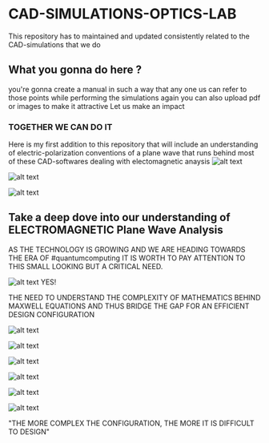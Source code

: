 # CAD-SIMULATIONS-OPTICS-LAB
This repository has to maintained and updated consistently related to the CAD-simulations that we do

## What you gonna do here ?
you're gonna create a manual in such a way that any one us can refer to those points while performing the simulations again
you can also upload pdf or images to make it attractive
Let us make an impact

### TOGETHER WE CAN DO IT

Here is my first addition to this repository that will include an understanding of electric-polarization conventions of a plane wave that runs behind most of these CAD-softwares dealing with electomagnetic anaysis
![alt text](https://github.com/NANOPHOTONIC-RESEARCH-SOCIETY-AT-PEC/CAD-SIMULATIONS-OPTICS-LAB/blob/master/0_1.PNG?raw=true)

![alt text](https://github.com/NANOPHOTONIC-RESEARCH-SOCIETY-AT-PEC/CAD-SIMULATIONS-OPTICS-LAB/blob/master/0_2.PNG?raw=true)

![alt text](https://github.com/NANOPHOTONIC-RESEARCH-SOCIETY-AT-PEC/CAD-SIMULATIONS-OPTICS-LAB/blob/master/0_3.PNG?raw=true)

## Take a deep dove into our understanding of ELECTROMAGNETIC Plane Wave Analysis
AS THE TECHNOLOGY IS GROWING AND WE ARE HEADING TOWARDS THE ERA OF #quantumcomputing IT IS WORTH TO PAY ATTENTION TO THIS SMALL LOOKING BUT A CRITICAL NEED.

![alt text](https://github.com/NANOPHOTONIC-RESEARCH-SOCIETY-AT-PEC/CAD-SIMULATIONS-OPTICS-LAB/blob/master/1.PNG?raw=true)
YES!

THE NEED TO UNDERSTAND THE COMPLEXITY OF MATHEMATICS BEHIND MAXWELL EQUATIONS AND THUS BRIDGE THE GAP FOR AN EFFICIENT DESIGN CONFIGURATION

![alt text](https://github.com/NANOPHOTONIC-RESEARCH-SOCIETY-AT-PEC/CAD-SIMULATIONS-OPTICS-LAB/blob/master/2.PNG?raw=true)

![alt text](https://github.com/NANOPHOTONIC-RESEARCH-SOCIETY-AT-PEC/CAD-SIMULATIONS-OPTICS-LAB/blob/master/3.PNG?raw=true)

![alt text](https://github.com/NANOPHOTONIC-RESEARCH-SOCIETY-AT-PEC/CAD-SIMULATIONS-OPTICS-LAB/blob/master/4.PNG?raw=true)

![alt text](https://github.com/NANOPHOTONIC-RESEARCH-SOCIETY-AT-PEC/CAD-SIMULATIONS-OPTICS-LAB/blob/master/5.PNG?raw=true)

![alt text](https://github.com/NANOPHOTONIC-RESEARCH-SOCIETY-AT-PEC/CAD-SIMULATIONS-OPTICS-LAB/blob/master/6.PNG?raw=true)

![alt text](https://github.com/NANOPHOTONIC-RESEARCH-SOCIETY-AT-PEC/CAD-SIMULATIONS-OPTICS-LAB/blob/master/8.PNG?raw=true)

"THE MORE COMPLEX THE CONFIGURATION, THE MORE IT IS DIFFICULT TO DESIGN"
